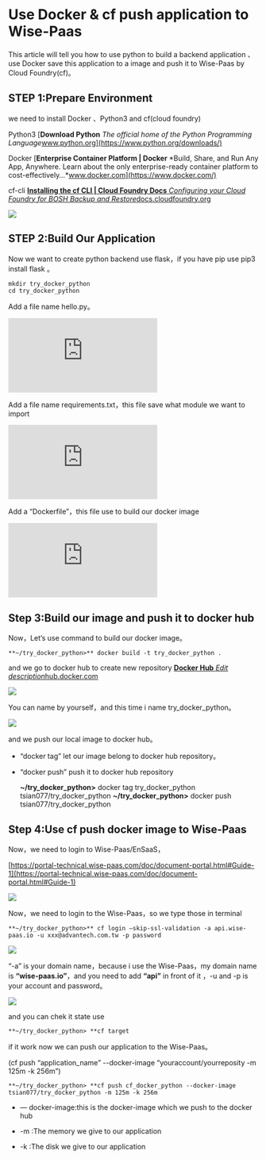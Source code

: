 # Use Docker & cf push application to Wise-Paas

This article will tell you how to use python to build a backend application 、use Docker save this application to a image and push it to Wise-Paas by Cloud Foundry(cf)。

## STEP 1:Prepare Environment

we need to install Docker 、Python3 and cf(cloud foundry)

Python3
[**Download Python**
*The official home of the Python Programming Language*www.python.org](https://www.python.org/downloads/)

Docker
[**Enterprise Container Platform | Docker**
*Build, Share, and Run Any App, Anywhere. Learn about the only enterprise-ready container platform to cost-effectively…*www.docker.com](https://www.docker.com/)

cf-cli
[**Installing the cf CLI | Cloud Foundry Docs**
*Configuring your Cloud Foundry for BOSH Backup and Restore*docs.cloudfoundry.org](https://docs.cloudfoundry.org/cf-cli/install-go-cli.html)

![](https://cdn-images-1.medium.com/max/2000/1*ZoBmgGEHJkSrJaX2NSNspQ.png)

## STEP 2:Build Our Application

Now we want to create python backend use flask，if you have pip use pip3 install flask 。

    mkdir try_docker_python
    cd try_docker_python

Add a file name hello.py。

<iframe src="https://medium.com/media/15a05052c2ca10f16882989ae9a610e6" frameborder=0></iframe>

Add a file name requirements.txt，this file save what module we want to import

<iframe src="https://medium.com/media/72efa10481588c26fb0ef5e7cfc9ee61" frameborder=0></iframe>

Add a “Dockerfile”，this file use to build our docker image

<iframe src="https://medium.com/media/081df27430fb92011f355a27efcc1ae0" frameborder=0></iframe>

## Step 3:Build our image and push it to docker hub

Now，Let’s use command to build our docker image。

    **~/try_docker_python>** docker build -t try_docker_python .

and we go to docker hub to create new repository
[**Docker Hub**
*Edit description*hub.docker.com](https://hub.docker.com/)

![](https://cdn-images-1.medium.com/max/2000/1*KYhJr-gx14IbGe-qoeApPA.png)

You can name by yourself，and this time i name try_docker_python。

![](https://cdn-images-1.medium.com/max/2000/1*2rwTcMIdXSh3kT_Dtwtb6A.png)

and we push our local image to docker hub。

* “docker tag” let our image belong to docker hub repository。

* “docker push” push it to docker hub repository

    **~/try_docker_python>** docker tag try_docker_python tsian077/try_docker_python
    **~/try_docker_python>** docker push tsian077/try_docker_python

## Step 4:Use cf push docker image to Wise-Paas

Now，we need to login to Wise-Paas/EnSaaS，

[https://portal-technical.wise-paas.com/doc/document-portal.html#Guide-1](https://portal-technical.wise-paas.com/doc/document-portal.html#Guide-1)

![](https://cdn-images-1.medium.com/max/2276/1*Sh2pe6z6cnJPQ6QW1B8sKw.png)

Now，we need to login to the Wise-Paas，so we type those in terminal

    **~/try_docker_python>** cf login –skip-ssl-validation -a api.wise-paas.io -u xxx@advantech.com.tw -p password

![](https://cdn-images-1.medium.com/max/2000/1*Ob3UnoOr8q_aYQ1Xbjx70w.png)

“-a” is your domain name，because i use the Wise-Paas，my domain name is **“wise-paas.io”**，and you need to add **“api”** in front of it ，-u and -p is your account and password。

![](https://cdn-images-1.medium.com/max/2000/1*t49ZEQ5thu8evJAkEMfCMw.png)

and you can chek it state use

    **~/try_docker_python> **cf target

if it work now we can push our application to the Wise-Paas。

(cf push “application_name” --docker-image “youraccount/yourreposity -m 125m -k 256m”)

    **~/try_docker_python> **cf push cf_docker_python --docker-image tsian077/try_docker_python -m 125m -k 256m

* — docker-image:this is the docker-image which we push to the docker hub

* -m :The memory we give to our application

* -k :The disk we give to our application